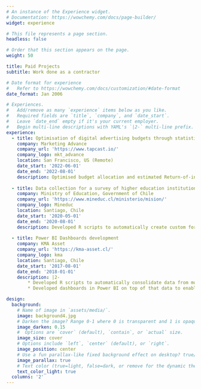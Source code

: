 ```yaml
---
# An instance of the Experience widget.
# Documentation: https://wowchemy.com/docs/page-builder/
widget: experience

# This file represents a page section.
headless: false

# Order that this section appears on the page.
weight: 50

title: Paid Projects
subtitle: Work done as a contractor

# Date format for experience
#   Refer to https://wowchemy.com/docs/customization/#date-format
date_format: Jan 2006

# Experiences.
#   Add/remove as many `experience` items below as you like.
#   Required fields are `title`, `company`, and `date_start`.
#   Leave `date_end` empty if it's your current employer.
#   Begin multi-line descriptions with YAML's `|2-` multi-line prefix.
experience:
  - title: Optimisation of digital advertising budgets through statistical modelling
    company: Marketing Advance
    company_url: 'https://www.tapcast.io/'
    company_logo: mkt_advance
    location: San Francisco, US (Remote)
    date_start: '2022-06-01'
    date_end: '2022-08-01'
    description: Optimised budget allocation and estimated Return-of-investment metrics for digital advertising channels by performing Marketing Mix Modelling with Meta’s ‘[`Robyn`](https://facebookexperimental.github.io/Robyn/)’ R package.
  
  - title: Data collection for a survey of higher education institutions
    company: Ministry of Education, Government of Chile
    company_url: 'https://www.mineduc.cl/ministerio/mision/'
    company_logo: Mineduc
    location: Santiago, Chile
    date_start: '2020-05-01'
    date_end: '2020-08-01'
    description: Developed R scripts to automatically create custom forms for each higher education institution, and then consolidated the filled forms into a single, ready-to-use Stata dataset by using Python scripts.
        
  - title: Power BI Dashboards development
    company: KMA Asset
    company_url: 'https://kma-asset.cl/'
    company_logo: kma
    location: Santiago, Chile
    date_start: '2017-08-01'
    date_end: '2018-01-01'
    description: |2-
        * Developed R scripts to automatically consolidate data from multiple CRM sources.
        * Developed dashboards in Power BI on top of that data to enable analysis and monitoring of business metrics (conversion KPIs, customer acquisition cost, etc).

design:
  background:
    # Name of image in `assets/media/`.
    image: background4.jpg
    # Darken the image? Range 0-1 where 0 is transparent and 1 is opaque.
    image_darken: 0.15
    #  Options are `cover` (default), `contain`, or `actual` size.
    image_size: cover
    # Options include `left`, `center` (default), or `right`.
    image_position: center
    # Use a fun parallax-like fixed background effect on desktop? true/false
    image_parallax: true
    # Text color (true=light, false=dark, or remove for the dynamic theme color).
    text_color_light: true
  columns: '2'
---
```


